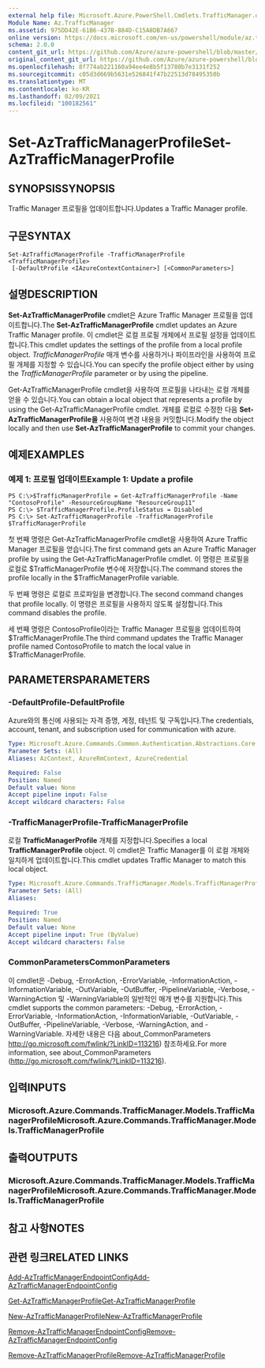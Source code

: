 ```yaml
---
external help file: Microsoft.Azure.PowerShell.Cmdlets.TrafficManager.dll-Help.xml
Module Name: Az.TrafficManager
ms.assetid: 975DD42E-61B6-437B-884D-C15A8DB7A667
online version: https://docs.microsoft.com/en-us/powershell/module/az.trafficmanager/set-aztrafficmanagerprofile
schema: 2.0.0
content_git_url: https://github.com/Azure/azure-powershell/blob/master/src/TrafficManager/TrafficManager/help/Set-AzTrafficManagerProfile.md
original_content_git_url: https://github.com/Azure/azure-powershell/blob/master/src/TrafficManager/TrafficManager/help/Set-AzTrafficManagerProfile.md
ms.openlocfilehash: 8f774ab221160a94ee4e8b5f13780b7e3131f252
ms.sourcegitcommit: c05d3d669b5631e526841f47b22513d78495350b
ms.translationtype: MT
ms.contentlocale: ko-KR
ms.lasthandoff: 02/09/2021
ms.locfileid: "100182561"
---
```

# <span data-ttu-id="85874-101">Set-AzTrafficManagerProfile</span><span class="sxs-lookup"><span data-stu-id="85874-101">Set-AzTrafficManagerProfile</span></span>

## <span data-ttu-id="85874-102">SYNOPSIS</span><span class="sxs-lookup"><span data-stu-id="85874-102">SYNOPSIS</span></span>
<span data-ttu-id="85874-103">Traffic Manager 프로필을 업데이트합니다.</span><span class="sxs-lookup"><span data-stu-id="85874-103">Updates a Traffic Manager profile.</span></span>

## <span data-ttu-id="85874-104">구문</span><span class="sxs-lookup"><span data-stu-id="85874-104">SYNTAX</span></span>

```
Set-AzTrafficManagerProfile -TrafficManagerProfile <TrafficManagerProfile>
 [-DefaultProfile <IAzureContextContainer>] [<CommonParameters>]
```

## <span data-ttu-id="85874-105">설명</span><span class="sxs-lookup"><span data-stu-id="85874-105">DESCRIPTION</span></span>
<span data-ttu-id="85874-106">**Set-AzTrafficManagerProfile** cmdlet은 Azure Traffic Manager 프로필을 업데이트합니다.</span><span class="sxs-lookup"><span data-stu-id="85874-106">The **Set-AzTrafficManagerProfile** cmdlet updates an Azure Traffic Manager profile.</span></span>
<span data-ttu-id="85874-107">이 cmdlet은 로컬 프로필 개체에서 프로필 설정을 업데이트합니다.</span><span class="sxs-lookup"><span data-stu-id="85874-107">This cmdlet updates the settings of the profile from a local profile object.</span></span>
<span data-ttu-id="85874-108">*TrafficManagerProfile* 매개 변수를 사용하거나 파이프라인을 사용하여 프로필 개체를 지정할 수 있습니다.</span><span class="sxs-lookup"><span data-stu-id="85874-108">You can specify the profile object either by using the *TrafficManagerProfile* parameter or by using the pipeline.</span></span>

<span data-ttu-id="85874-109">Get-AzTrafficManagerProfile cmdlet을 사용하여 프로필을 나타내는 로컬 개체를 얻을 수 있습니다.</span><span class="sxs-lookup"><span data-stu-id="85874-109">You can obtain a local object that represents a profile by using the Get-AzTrafficManagerProfile cmdlet.</span></span>
<span data-ttu-id="85874-110">개체를 로컬로 수정한 다음 **Set-AzTrafficManagerProfile을** 사용하여 변경 내용을 커밋합니다.</span><span class="sxs-lookup"><span data-stu-id="85874-110">Modify the object locally and then use **Set-AzTrafficManagerProfile** to commit your changes.</span></span>

## <span data-ttu-id="85874-111">예제</span><span class="sxs-lookup"><span data-stu-id="85874-111">EXAMPLES</span></span>

### <span data-ttu-id="85874-112">예제 1: 프로필 업데이트</span><span class="sxs-lookup"><span data-stu-id="85874-112">Example 1: Update a profile</span></span>
```
PS C:\>$TrafficManagerProfile = Get-AzTrafficManagerProfile -Name "ContosoProfile" -ResourceGroupName "ResourceGroup11" 
PS C:\> $TrafficManagerProfile.ProfileStatus = Disabled
PS C:\> Set-AzTrafficManagerProfile -TrafficManagerProfile $TrafficManagerProfile
```

<span data-ttu-id="85874-113">첫 번째 명령은 Get-AzTrafficManagerProfile cmdlet을 사용하여 Azure Traffic Manager 프로필을 얻습니다.</span><span class="sxs-lookup"><span data-stu-id="85874-113">The first command gets an Azure Traffic Manager profile by using the Get-AzTrafficManagerProfile cmdlet.</span></span>
<span data-ttu-id="85874-114">이 명령은 프로필을 로컬로 $TrafficManagerProfile 변수에 저장합니다.</span><span class="sxs-lookup"><span data-stu-id="85874-114">The command stores the profile locally in the $TrafficManagerProfile variable.</span></span>

<span data-ttu-id="85874-115">두 번째 명령은 로컬로 프로파일을 변경합니다.</span><span class="sxs-lookup"><span data-stu-id="85874-115">The second command changes that profile locally.</span></span>
<span data-ttu-id="85874-116">이 명령은 프로필을 사용하지 않도록 설정합니다.</span><span class="sxs-lookup"><span data-stu-id="85874-116">This command disables the profile.</span></span>

<span data-ttu-id="85874-117">세 번째 명령은 ContosoProfile이라는 Traffic Manager 프로필을 업데이트하여 $TrafficManagerProfile.</span><span class="sxs-lookup"><span data-stu-id="85874-117">The third command updates the Traffic Manager profile named ContosoProfile to match the local value in $TrafficManagerProfile.</span></span>

## <span data-ttu-id="85874-118">PARAMETERS</span><span class="sxs-lookup"><span data-stu-id="85874-118">PARAMETERS</span></span>

### <span data-ttu-id="85874-119">-DefaultProfile</span><span class="sxs-lookup"><span data-stu-id="85874-119">-DefaultProfile</span></span>
<span data-ttu-id="85874-120">Azure와의 통신에 사용되는 자격 증명, 계정, 테넌트 및 구독입니다.</span><span class="sxs-lookup"><span data-stu-id="85874-120">The credentials, account, tenant, and subscription used for communication with azure.</span></span>

```yaml
Type: Microsoft.Azure.Commands.Common.Authentication.Abstractions.Core.IAzureContextContainer
Parameter Sets: (All)
Aliases: AzContext, AzureRmContext, AzureCredential

Required: False
Position: Named
Default value: None
Accept pipeline input: False
Accept wildcard characters: False
```

### <span data-ttu-id="85874-121">-TrafficManagerProfile</span><span class="sxs-lookup"><span data-stu-id="85874-121">-TrafficManagerProfile</span></span>
<span data-ttu-id="85874-122">로컬 **TrafficManagerProfile** 개체를 지정합니다.</span><span class="sxs-lookup"><span data-stu-id="85874-122">Specifies a local **TrafficManagerProfile** object.</span></span>
<span data-ttu-id="85874-123">이 cmdlet은 Traffic Manager를 이 로컬 개체와 일치하게 업데이트합니다.</span><span class="sxs-lookup"><span data-stu-id="85874-123">This cmdlet updates Traffic Manager to match this local object.</span></span>

```yaml
Type: Microsoft.Azure.Commands.TrafficManager.Models.TrafficManagerProfile
Parameter Sets: (All)
Aliases:

Required: True
Position: Named
Default value: None
Accept pipeline input: True (ByValue)
Accept wildcard characters: False
```

### <span data-ttu-id="85874-124">CommonParameters</span><span class="sxs-lookup"><span data-stu-id="85874-124">CommonParameters</span></span>
<span data-ttu-id="85874-125">이 cmdlet은 -Debug, -ErrorAction, -ErrorVariable, -InformationAction, -InformationVariable, -OutVariable, -OutBuffer, -PipelineVariable, -Verbose, -WarningAction 및 -WarningVariable의 일반적인 매개 변수를 지원합니다.</span><span class="sxs-lookup"><span data-stu-id="85874-125">This cmdlet supports the common parameters: -Debug, -ErrorAction, -ErrorVariable, -InformationAction, -InformationVariable, -OutVariable, -OutBuffer, -PipelineVariable, -Verbose, -WarningAction, and -WarningVariable.</span></span> <span data-ttu-id="85874-126">자세한 내용은 다음 about_CommonParameters http://go.microsoft.com/fwlink/?LinkID=113216) 참조하세요.</span><span class="sxs-lookup"><span data-stu-id="85874-126">For more information, see about_CommonParameters (http://go.microsoft.com/fwlink/?LinkID=113216).</span></span>

## <span data-ttu-id="85874-127">입력</span><span class="sxs-lookup"><span data-stu-id="85874-127">INPUTS</span></span>

### <span data-ttu-id="85874-128">Microsoft.Azure.Commands.TrafficManager.Models.TrafficManagerProfile</span><span class="sxs-lookup"><span data-stu-id="85874-128">Microsoft.Azure.Commands.TrafficManager.Models.TrafficManagerProfile</span></span>

## <span data-ttu-id="85874-129">출력</span><span class="sxs-lookup"><span data-stu-id="85874-129">OUTPUTS</span></span>

### <span data-ttu-id="85874-130">Microsoft.Azure.Commands.TrafficManager.Models.TrafficManagerProfile</span><span class="sxs-lookup"><span data-stu-id="85874-130">Microsoft.Azure.Commands.TrafficManager.Models.TrafficManagerProfile</span></span>

## <span data-ttu-id="85874-131">참고 사항</span><span class="sxs-lookup"><span data-stu-id="85874-131">NOTES</span></span>

## <span data-ttu-id="85874-132">관련 링크</span><span class="sxs-lookup"><span data-stu-id="85874-132">RELATED LINKS</span></span>

[<span data-ttu-id="85874-133">Add-AzTrafficManagerEndpointConfig</span><span class="sxs-lookup"><span data-stu-id="85874-133">Add-AzTrafficManagerEndpointConfig</span></span>](./Add-AzTrafficManagerEndpointConfig.md)

[<span data-ttu-id="85874-134">Get-AzTrafficManagerProfile</span><span class="sxs-lookup"><span data-stu-id="85874-134">Get-AzTrafficManagerProfile</span></span>](./Get-AzTrafficManagerProfile.md)

[<span data-ttu-id="85874-135">New-AzTrafficManagerProfile</span><span class="sxs-lookup"><span data-stu-id="85874-135">New-AzTrafficManagerProfile</span></span>](./New-AzTrafficManagerProfile.md)

[<span data-ttu-id="85874-136">Remove-AzTrafficManagerEndpointConfig</span><span class="sxs-lookup"><span data-stu-id="85874-136">Remove-AzTrafficManagerEndpointConfig</span></span>](./Remove-AzTrafficManagerEndpointConfig.md)

[<span data-ttu-id="85874-137">Remove-AzTrafficManagerProfile</span><span class="sxs-lookup"><span data-stu-id="85874-137">Remove-AzTrafficManagerProfile</span></span>](./Remove-AzTrafficManagerProfile.md)


